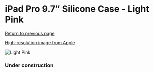 # iPad Pro 9.7″ Silicone Case - Light Pink

[Return to previous page](/ipad_pro97)

[High-resolution image from Apple](https://store.storeimages.cdn-apple.com/8756/as-images.apple.com/is/MM242?wid=4500&hei=4500&fmt=png)

<div style="width: 384px"><img src="/everyphone/MM242.png" alt="Light Pink"></div>

### Under construction
